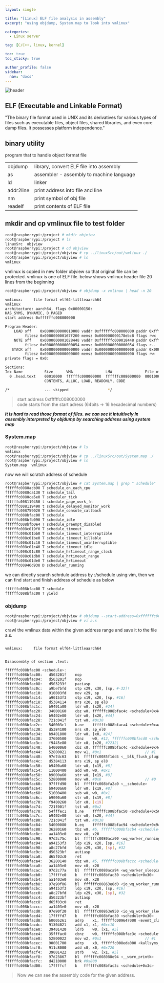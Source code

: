 ```yaml
---
layout: single

title: "[Linux] ELF file analysis in assembly"
excerpt: "using objdump, System.map to look into vmlinux"

categories:
  - Linux server

tag: [C/C++, linux, kernel] 

toc: true
toc_sticky: true

author_profile: false
sidebar:
  nav: "docs"
---
```


![header](https://capsule-render.vercel.app/api?type=rect&color=20:660099,100:E2231A)



## ELF (Executable and Linkable Format)

"The binary file format used in UNIX and its derivatives for various types of files such as executable files, object files, shared libraries, and even core dump files. It possesses platform independence."

## binary utility 

program that to handle object format file

|||
|---|---|
|objdump|library, convert ELF file into assembly|
|as|assembler - assembly to machine language|
|ld|linker|
|addr2line|print address into file and line|
|nm|print symbol of obj file|
|readelf|print contents of ELF file|

## mkdir and cp vmlinux file to test folder 

```bash 
root@raspberrypi:/project # mkdir objview
root@raspberrypi:/project # ls
linuxSrc  objview
root@raspberrypi:/project # cd objview
root@raspberrypi:/project/objview # cp ../linuxSrc/out/vmlinux ./
root@raspberrypi:/project/objview # ls
vmlinux
```

vmlinux is copied in new folder objview so that original file can be protected. vmlinux is one of ELF file. below shows vmlinux header file 20 lines from the beginning

```bash
root@raspberrypi:/project/objview # objdump -x vmlinux | head -n 20

vmlinux:     file format elf64-littleaarch64
vmlinux
architecture: aarch64, flags 0x00000150:
HAS_SYMS, DYNAMIC, D_PAGED
start address 0xffffffc008000000

Program Header:
    LOAD off    0x0000000000010000 vaddr 0xffffffc008000000 paddr 0xffffffc008000000 align 2**16
         filesz 0x000000000167f200 memsz 0x000000000178ebc8 flags rwx
    NOTE off    0x0000000001028448 vaddr 0xffffffc009018448 paddr 0xffffffc009018448 align 2**2
         filesz 0x0000000000000054 memsz 0x0000000000000054 flags r--
   STACK off    0x0000000000000000 vaddr 0x0000000000000000 paddr 0x0000000000000000 align 2**4
         filesz 0x0000000000000000 memsz 0x0000000000000000 flags rw-
private flags = 0x0:

Sections:
Idx Name          Size      VMA               LMA               File off  Algn
  0 .head.text    00010000  ffffffc008000000  ffffffc008000000  00010000  2**16
                  CONTENTS, ALLOC, LOAD, READONLY, CODE

/*                ... skipped                  */
```

> start address 0xffffffc008000000 <br>code starts from the start adress (64bits -> 16 hexadecimal numbers)

***It is hard to read those format of files. we can see it intuitively in assembly interpreted by objdump by searching address using system map***


### System.map

```bash
root@raspberrypi:/project/objview # ls
vmlinux
root@raspberrypi:/project/objview # cp ../linuxSrc/out/System.map ./
root@raspberrypi:/project/objview # ls
System.map  vmlinux
```
now we will scratch address of schedule 

```bash 
root@raspberrypi:/project/objview # cat System.map | grep " schedule"
ffffffc0080acb90 T schedule_on_each_cpu
ffffffc0080ca130 T schedule_tail
ffffffc0080ca5e0 T scheduler_tick
ffffffc008119450 t schedule_page_work_fn
ffffffc008119490 t schedule_delayed_monitor_work
ffffffc008759020 T schedule_console_callback
ffffffc008bfac00 T schedule
ffffffc008bfb090 T schedule_idle
ffffffc008bfb0e4 T schedule_preempt_disabled
ffffffc008c019f0 T schedule_timeout
ffffffc008c01bb0 T schedule_timeout_interruptible
ffffffc008c01be0 T schedule_timeout_killable
ffffffc008c01c10 T schedule_timeout_uninterruptible
ffffffc008c01c40 T schedule_timeout_idle
ffffffc008c01c80 T schedule_hrtimeout_range_clock
ffffffc008c01db0 T schedule_hrtimeout_range
ffffffc008c01de0 T schedule_hrtimeout
ffffffc00946d938 D scheduler_running
```
we can directly search schrdule address by :/schedule using vim, then we can find start and finish address of schedule as below

```cpp
ffffffc008bfac00 T schedule
ffffffc008bfac00 T yield
```

### objdump

```bash
root@raspberrypi:/project/objview # objdump --start-address=0xffffffc008bfac00 --stop-address=0xffffffc008bfad04 -d vmlinux > a.s
root@raspberrypi:/project/objview # vi a.s
```
crawl the vmlinux data within the given address range and save it to the file a.s.

```bash

vmlinux:     file format elf64-littleaarch64


Disassembly of section .text:

ffffffc008bfac00 <schedule>:
ffffffc008bfac00:	d503201f 	nop
ffffffc008bfac04:	d503201f 	nop
ffffffc008bfac08:	d503233f 	paciasp
ffffffc008bfac0c:	a9be7bfd 	stp	x29, x30, [sp, #-32]!
ffffffc008bfac10:	910003fd 	mov	x29, sp
ffffffc008bfac14:	a90153f3 	stp	x19, x20, [sp, #16]
ffffffc008bfac18:	d5384114 	mrs	x20, sp_el0
ffffffc008bfac1c:	b9401a80 	ldr	w0, [x20, #24]
ffffffc008bfac20:	34000160 	cbz	w0, ffffffc008bfac4c <schedule+0x4c>
ffffffc008bfac24:	b9402e80 	ldr	w0, [x20, #44]
ffffffc008bfac28:	721c041f 	tst	w0, #0x30
ffffffc008bfac2c:	540003c1 	b.ne	ffffffc008bfaca4 <schedule+0xa4>  // b.any
ffffffc008bfac30:	d5384100 	mrs	x0, sp_el0
ffffffc008bfac34:	b9401800 	ldr	w0, [x0, #24]
ffffffc008bfac38:	37600500 	tbnz	w0, #12, ffffffc008bfacd8 <schedule+0xd8>
ffffffc008bfac3c:	f9445e80 	ldr	x0, [x20, #2232]
ffffffc008bfac40:	b4000060 	cbz	x0, ffffffc008bfac4c <schedule+0x4c>
ffffffc008bfac44:	52800021 	mov	w1, #0x1                   	// #1
ffffffc008bfac48:	97e7dc63 	bl	ffffffc0085f1dd4 <__blk_flush_plug>
ffffffc008bfac4c:	d5384113 	mrs	x19, sp_el0
ffffffc008bfac50:	b9400a60 	ldr	w0, [x19, #8]
ffffffc008bfac54:	11000400 	add	w0, w0, #0x1
ffffffc008bfac58:	b9000a60 	str	w0, [x19, #8]
ffffffc008bfac5c:	52800000 	mov	w0, #0x0                   	// #0
ffffffc008bfac60:	97fffd90 	bl	ffffffc008bfa2a0 <__schedule>
ffffffc008bfac64:	b9400a60 	ldr	w0, [x19, #8]
ffffffc008bfac68:	51000400 	sub	w0, w0, #0x1
ffffffc008bfac6c:	b9000a60 	str	w0, [x19, #8]
ffffffc008bfac70:	f9400260 	ldr	x0, [x19]
ffffffc008bfac74:	721f001f 	tst	w0, #0x2
ffffffc008bfac78:	54fffec1 	b.ne	ffffffc008bfac50 <schedule+0x50>  // b.any
ffffffc008bfac7c:	b9402e80 	ldr	w0, [x20, #44]
ffffffc008bfac80:	721c041f 	tst	w0, #0x30
ffffffc008bfac84:	54000080 	b.eq	ffffffc008bfac94 <schedule+0x94>  // b.none
ffffffc008bfac88:	36280160 	tbz	w0, #5, ffffffc008bfacb4 <schedule+0xb4>
ffffffc008bfac8c:	aa1403e0 	mov	x0, x20
ffffffc008bfac90:	97d2c75c 	bl	ffffffc0080aca00 <wq_worker_running>
ffffffc008bfac94:	a94153f3 	ldp	x19, x20, [sp, #16]
ffffffc008bfac98:	a8c27bfd 	ldp	x29, x30, [sp], #32
ffffffc008bfac9c:	d50323bf 	autiasp
ffffffc008bfaca0:	d65f03c0 	ret
ffffffc008bfaca4:	36280140 	tbz	w0, #5, ffffffc008bfaccc <schedule+0xcc>
ffffffc008bfaca8:	aa1403e0 	mov	x0, x20
ffffffc008bfacac:	97d2c77a 	bl	ffffffc0080aca94 <wq_worker_sleeping>
ffffffc008bfacb0:	17ffffe0 	b	ffffffc008bfac30 <schedule+0x30>
ffffffc008bfacb4:	aa1403e0 	mov	x0, x20
ffffffc008bfacb8:	97e90f06 	bl	ffffffc00863e8d0 <io_wq_worker_running>
ffffffc008bfacbc:	a94153f3 	ldp	x19, x20, [sp, #16]
ffffffc008bfacc0:	a8c27bfd 	ldp	x29, x30, [sp], #32
ffffffc008bfacc4:	d50323bf 	autiasp
ffffffc008bfacc8:	d65f03c0 	ret
ffffffc008bfaccc:	aa1403e0 	mov	x0, x20
ffffffc008bfacd0:	97e90f20 	bl	ffffffc00863e950 <io_wq_worker_sleeping>
ffffffc008bfacd4:	17ffffd7 	b	ffffffc008bfac30 <schedule+0x30>
ffffffc008bfacd8:	b0005261 	adrp	x1, ffffffc009647000 <event_class_rpc_xdr_alignment+0x28>
ffffffc008bfacdc:	91304021 	add	x1, x1, #0xc10
ffffffc008bface0:	39401420 	ldrb	w0, [x1, #5]
ffffffc008bface4:	35fffac0 	cbnz	w0, ffffffc008bfac3c <schedule+0x3c>
ffffffc008bface8:	52800022 	mov	w2, #0x1                   	// #1
ffffffc008bfacec:	90001700 	adrp	x0, ffffffc008eda000 <kallsyms_token_index+0x10208>
ffffffc008bfacf0:	911c8000 	add	x0, x0, #0x720
ffffffc008bfacf4:	39001422 	strb	w2, [x1, #5]
ffffffc008bfacf8:	97d23867 	bl	ffffffc008088e94 <__warn_printk>
ffffffc008bfacfc:	d4210000 	brk	#0x800
ffffffc008bfad00:	17ffffcf 	b	ffffffc008bfac3c <schedule+0x3c>
```

>Now we can see the assembly code for the given address.

